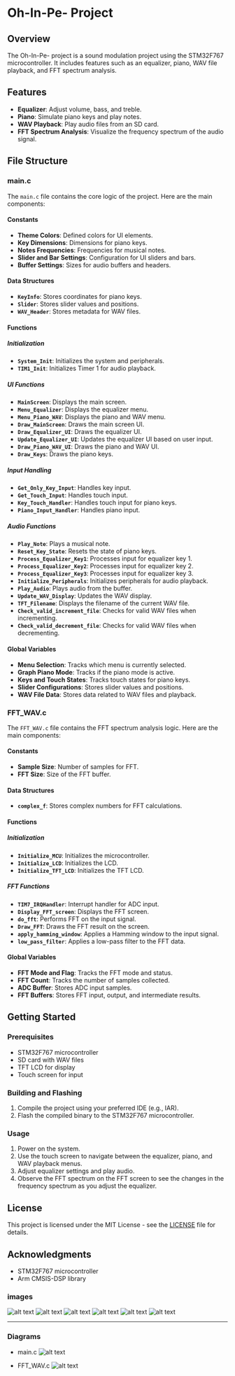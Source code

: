 # Oh-In-Pe- Project

## Overview

The Oh-In-Pe- project is a sound modulation project using the STM32F767 microcontroller. It includes features such as an equalizer, piano, WAV file playback, and FFT spectrum analysis.

## Features

- **Equalizer**: Adjust volume, bass, and treble.
- **Piano**: Simulate piano keys and play notes.
- **WAV Playback**: Play audio files from an SD card.
- **FFT Spectrum Analysis**: Visualize the frequency spectrum of the audio signal.

## File Structure

### main.c

The `main.c` file contains the core logic of the project. Here are the main components:

#### Constants

- **Theme Colors**: Defined colors for UI elements.
- **Key Dimensions**: Dimensions for piano keys.
- **Notes Frequencies**: Frequencies for musical notes.
- **Slider and Bar Settings**: Configuration for UI sliders and bars.
- **Buffer Settings**: Sizes for audio buffers and headers.

#### Data Structures

- **`KeyInfo`**: Stores coordinates for piano keys.
- **`Slider`**: Stores slider values and positions.
- **`WAV_Header`**: Stores metadata for WAV files.

#### Functions

##### Initialization

- **`System_Init`**: Initializes the system and peripherals.
- **`TIM1_Init`**: Initializes Timer 1 for audio playback.

##### UI Functions

- **`MainScreen`**: Displays the main screen.
- **`Menu_Equalizer`**: Displays the equalizer menu.
- **`Menu_Piano_WAV`**: Displays the piano and WAV menu.
- **`Draw_MainScreen`**: Draws the main screen UI.
- **`Draw_Equalizer_UI`**: Draws the equalizer UI.
- **`Update_Equalizer_UI`**: Updates the equalizer UI based on user input.
- **`Draw_Piano_WAV_UI`**: Draws the piano and WAV UI.
- **`Draw_Keys`**: Draws the piano keys.

##### Input Handling

- **`Get_Only_Key_Input`**: Handles key input.
- **`Get_Touch_Input`**: Handles touch input.
- **`Key_Touch_Handler`**: Handles touch input for piano keys.
- **`Piano_Input_Handler`**: Handles piano input.

##### Audio Functions

- **`Play_Note`**: Plays a musical note.
- **`Reset_Key_State`**: Resets the state of piano keys.
- **`Process_Equalizer_Key1`**: Processes input for equalizer key 1.
- **`Process_Equalizer_Key2`**: Processes input for equalizer key 2.
- **`Process_Equalizer_Key3`**: Processes input for equalizer key 3.
- **`Initialize_Peripherals`**: Initializes peripherals for audio playback.
- **`Play_Audio`**: Plays audio from the buffer.
- **`Update_WAV_Display`**: Updates the WAV display.
- **`TFT_Filename`**: Displays the filename of the current WAV file.
- **`Check_valid_increment_file`**: Checks for valid WAV files when incrementing.
- **`Check_valid_decrement_file`**: Checks for valid WAV files when decrementing.

#### Global Variables

- **Menu Selection**: Tracks which menu is currently selected.
- **Graph Piano Mode**: Tracks if the piano mode is active.
- **Keys and Touch States**: Tracks touch states for piano keys.
- **Slider Configurations**: Stores slider values and positions.
- **WAV File Data**: Stores data related to WAV files and playback.

### FFT_WAV.c

The `FFT_WAV.c` file contains the FFT spectrum analysis logic. Here are the main components:

#### Constants

- **Sample Size**: Number of samples for FFT.
- **FFT Size**: Size of the FFT buffer.

#### Data Structures

- **`complex_f`**: Stores complex numbers for FFT calculations.

#### Functions

##### Initialization

- **`Initialize_MCU`**: Initializes the microcontroller.
- **`Initialize_LCD`**: Initializes the LCD.
- **`Initialize_TFT_LCD`**: Initializes the TFT LCD.

##### FFT Functions

- **`TIM7_IRQHandler`**: Interrupt handler for ADC input.
- **`Display_FFT_screen`**: Displays the FFT screen.
- **`do_fft`**: Performs FFT on the input signal.
- **`Draw_FFT`**: Draws the FFT result on the screen.
- **`apply_hamming_window`**: Applies a Hamming window to the input signal.
- **`low_pass_filter`**: Applies a low-pass filter to the FFT data.

#### Global Variables

- **FFT Mode and Flag**: Tracks the FFT mode and status.
- **FFT Count**: Tracks the number of samples collected.
- **ADC Buffer**: Stores ADC input samples.
- **FFT Buffers**: Stores FFT input, output, and intermediate results.

## Getting Started

### Prerequisites

- STM32F767 microcontroller
- SD card with WAV files
- TFT LCD for display
- Touch screen for input

### Building and Flashing

1. Compile the project using your preferred IDE (e.g., IAR).
2. Flash the compiled binary to the STM32F767 microcontroller.

### Usage

1. Power on the system.
2. Use the touch screen to navigate between the equalizer, piano, and WAV playback menus.
3. Adjust equalizer settings and play audio.
4. Observe the FFT spectrum on the FFT screen to see the changes in the frequency spectrum as you adjust the equalizer.

## License

This project is licensed under the MIT License - see the [LICENSE](LICENSE) file for details.

## Acknowledgments

- STM32F767 microcontroller
- Arm CMSIS-DSP library


### images
![alt text](image.png)
![alt text](image-1.png)
![alt text](image-2.png)
![alt text](image-3.png)
![alt text](image-4.png)
![alt text](image-5.png)

---

### Diagrams
 - main.c
![alt text](image-6.png)

 - FFT_WAV.c
![alt text](image-7.png)